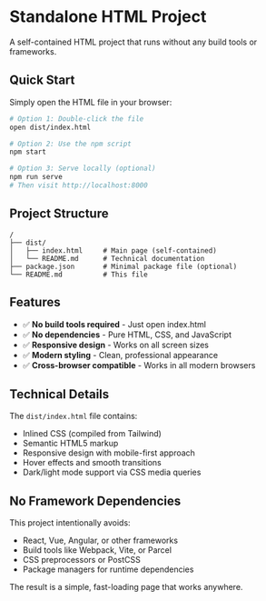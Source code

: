 # Standalone HTML Project

A self-contained HTML project that runs without any build tools or frameworks.

## Quick Start

Simply open the HTML file in your browser:

```bash
# Option 1: Double-click the file
open dist/index.html

# Option 2: Use the npm script
npm start

# Option 3: Serve locally (optional)
npm run serve
# Then visit http://localhost:8000
```

## Project Structure

```
/
├── dist/
│   ├── index.html     # Main page (self-contained)
│   └── README.md      # Technical documentation
├── package.json       # Minimal package file (optional)
└── README.md          # This file
```

## Features

- ✅ **No build tools required** - Just open index.html
- ✅ **No dependencies** - Pure HTML, CSS, and JavaScript
- ✅ **Responsive design** - Works on all screen sizes
- ✅ **Modern styling** - Clean, professional appearance
- ✅ **Cross-browser compatible** - Works in all modern browsers

## Technical Details

The `dist/index.html` file contains:
- Inlined CSS (compiled from Tailwind)
- Semantic HTML5 markup
- Responsive design with mobile-first approach
- Hover effects and smooth transitions
- Dark/light mode support via CSS media queries

## No Framework Dependencies

This project intentionally avoids:
- React, Vue, Angular, or other frameworks
- Build tools like Webpack, Vite, or Parcel
- CSS preprocessors or PostCSS
- Package managers for runtime dependencies

The result is a simple, fast-loading page that works anywhere.